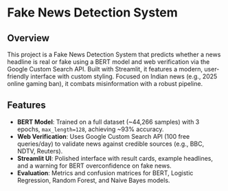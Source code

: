 # Fake News Detection System

## Overview
This project is a Fake News Detection System that predicts whether a news headline is real or fake using a BERT model and web verification via the Google Custom Search API. Built with Streamlit, it features a modern, user-friendly interface with custom styling. Focused on Indian news (e.g., 2025 online gaming ban), it combats misinformation with a robust pipeline.

## Features
- **BERT Model**: Trained on a full dataset (~44,266 samples) with 3 epochs, `max_length=128`, achieving ~93% accuracy.
- **Web Verification**: Uses Google Custom Search API (100 free queries/day) to validate news against credible sources (e.g., BBC, NDTV, Reuters).
- **Streamlit UI**: Polished interface with result cards, example headlines, and a warning for BERT overconfidence on fake news.
- **Evaluation**: Metrics and confusion matrices for BERT, Logistic Regression, Random Forest, and Naive Bayes models.
